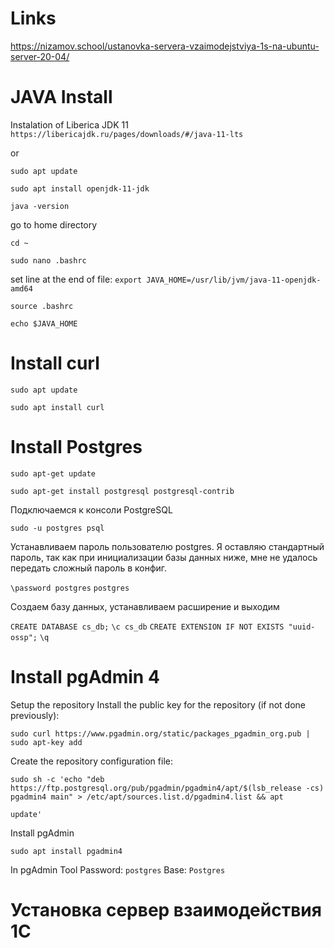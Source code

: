 
# Links

https://nizamov.school/ustanovka-servera-vzaimodejstviya-1s-na-ubuntu-server-20-04/

# JAVA Install

Instalation of Liberica JDK 11 `https://libericajdk.ru/pages/downloads/#/java-11-lts`

or

`sudo apt update`

`sudo apt install openjdk-11-jdk`

`java -version`

go to home directory

`cd ~`

`sudo nano .bashrc`

set line at the end of file: `export JAVA_HOME=/usr/lib/jvm/java-11-openjdk-amd64`

`source .bashrc`

`echo $JAVA_HOME`

# Install curl

`sudo apt update`

`sudo apt install curl`

# Install Postgres

`sudo apt-get update`

`sudo apt-get install postgresql postgresql-contrib`

Подключаемся к консоли PostgreSQL

`sudo -u postgres psql`

Устанавливаем пароль пользователю postgres. Я оставляю стандартный пароль, так как при инициализации базы данных ниже, мне не удалось передать сложный пароль в конфиг.

`\password postgres`
`postgres`

Создаем базу данных, устанавливаем расширение и выходим

`CREATE DATABASE cs_db;`
`\c cs_db`
`CREATE EXTENSION IF NOT EXISTS "uuid-ossp";`
`\q`

# Install pgAdmin 4

Setup the repository
Install the public key for the repository (if not done previously):

`sudo curl https://www.pgadmin.org/static/packages_pgadmin_org.pub | sudo apt-key add`

Create the repository configuration file:

`sudo sh -c 'echo "deb https://ftp.postgresql.org/pub/pgadmin/pgadmin4/apt/$(lsb_release -cs) pgadmin4 main" > /etc/apt/sources.list.d/pgadmin4.list && apt`

`update'`

Install pgAdmin

`sudo apt install pgadmin4`

In pgAdmin Tool
Password: `postgres`
Base: `Postgres`


# Установка сервер взаимодействия 1С


